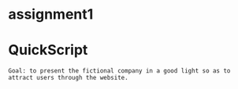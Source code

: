 # assignment1
# QuickScript
    Goal: to present the fictional company in a good light so as to attract users through the website. 
